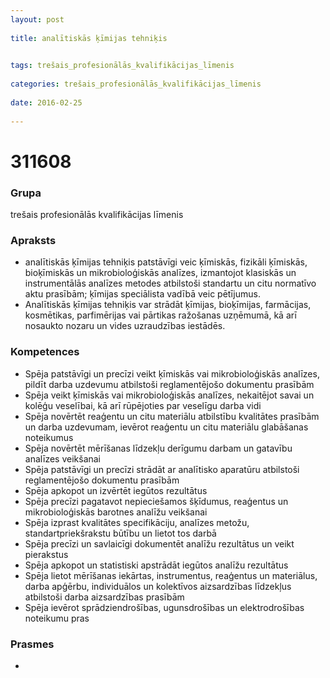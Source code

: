 ```yaml
---
layout: post
    
title: analītiskās ķīmijas tehniķis

    
tags: trešais_profesionālās_kvalifikācijas_līmenis
    
categories: trešais_profesionālās_kvalifikācijas_līmenis
    
date: 2016-02-25
    
---
```

# 311608

### Grupa
trešais profesionālās kvalifikācijas līmenis


### Apraksts

* analītiskās ķīmijas tehniķis patstāvīgi veic ķīmiskās, fizikāli ķīmiskās, bioķīmiskās un mikrobioloģiskās analīzes, izmantojot klasiskās un instrumentālās analīzes metodes atbilstoši standartu un citu normatīvo aktu prasībām; ķīmijas speciālista vadībā veic pētījumus. 
* Analītiskās ķīmijas tehniķis var strādāt ķīmijas, bioķīmijas, farmācijas, kosmētikas, parfimērijas vai pārtikas ražošanas uzņēmumā, kā arī nosaukto nozaru un vides uzraudzības iestādēs. 

### Kompetences

* Spēja patstāvīgi un precīzi veikt ķīmiskās vai mikrobioloģiskās analīzes, pildīt darba uzdevumu atbilstoši reglamentējošo dokumentu prasībām
* Spēja veikt ķīmiskās vai mikrobioloģiskās analīzes, nekaitējot savai un kolēģu veselībai, kā arī rūpējoties par veselīgu darba vidi
* Spēja novērtēt reaģentu un citu materiālu atbilstību kvalitātes prasībām un darba uzdevumam, ievērot reaģentu un citu materiālu glabāšanas noteikumus
* Spēja novērtēt mērīšanas līdzekļu derīgumu darbam un gatavību analīzes veikšanai
* Spēja patstāvīgi un precīzi strādāt ar analītisko aparatūru atbilstoši reglamentējošo dokumentu prasībām
* Spēja apkopot un izvērtēt iegūtos rezultātus
* Spēja precīzi pagatavot nepieciešamos šķīdumus, reaģentus un mikrobioloģiskās barotnes analīžu veikšanai
* Spēja izprast kvalitātes specifikāciju, analīzes metožu, standartpriekšrakstu būtību un lietot tos darbā
* Spēja precīzi un savlaicīgi dokumentēt analīžu rezultātus un veikt pierakstus
* Spēja apkopot un statistiski apstrādāt iegūtos analīžu rezultātus
* Spēja lietot mērīšanas iekārtas, instrumentus, reaģentus un materiālus, darba apģērbu, individuālos un kolektīvos aizsardzības līdzekļus atbilstoši darba aizsardzības prasībām
* Spēja ievērot sprādziendrošības, ugunsdrošības un elektrodrošības noteikumu pras

### Prasmes 
* 